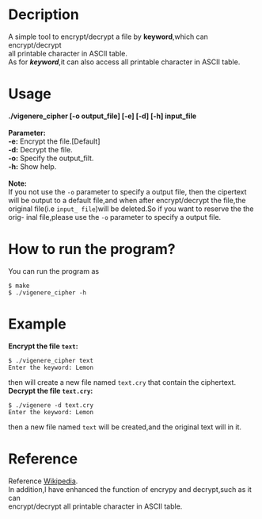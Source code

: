 # Decription
A simple tool to encrypt/decrypt a file by **keyword**,which can encrypt/decrypt          
all printable character in ASCII table.           
As for _**keyword**_,it can also access all printable character in ASCII table.          
# Usage
**./vigenere\_cipher \[-o output\_file\] \[-e\] \[-d\] \[-h\] input\_file**           
<br />
**Parameter:**        
**-e:** Encrypt the file.[Default]      
**-d:** Decrypt the file.        
**-o:** Specify the output\_filt.     
**-h:** Show help.       
<br />
**Note:**          
If you not use the `-o` parameter to specify a output file,
then the cipertext will be output to a default file,and when
after encrypt/decrypt the file,the original file(i.e `input_
file`)will be deleted.So if you want to reserve the the orig-
inal file,please use the `-o` parameter to specify a output
file.
# How to run the program?
You can run the program as          
```
$ make        
$ ./vigenere_cipher -h
```
# Example
**Encrypt the file `text`:**          
```
$ ./vigenere_cipher text       
Enter the keyword: Lemon     
```     
then will create a new file named `text.cry` that contain the ciphertext.              
**Decrypt the file `text.cry`:**           
```     
$ ./vigenere -d text.cry      
Enter the keyword: Lemon
```        
then a new file named `text` will be created,and the original text will in it.             

# Reference
Reference [Wikipedia](https://en.wikipedia.org/wiki/Vigen%C3%A8re_cipher).                   
In addition,I have enhanced the function of encrypy and decrypt,such as it can                  
encrypt/decrypt all printable character in ASCII table.       
